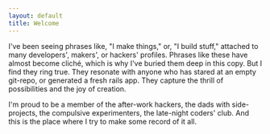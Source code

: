 ```yaml
---
layout: default
title: Welcome
---
```


I've been seeing phrases like, "I make things," or, "I build stuff,"
attached to many developers', makers', or hackers' profiles.  Phrases
like these have almost become cliché, which is why I've buried them
deep in this copy. But I find they ring true. They resonate with
anyone who has stared at an empty git-repo, or generated a fresh rails
app. They capture the thrill of possibilities and the joy of creation.

I'm proud to be a member of the after-work hackers, the dads with
side-projects, the compulsive experimenters, the late-night coders'
club. And this is the place where I try to make some record of it all.